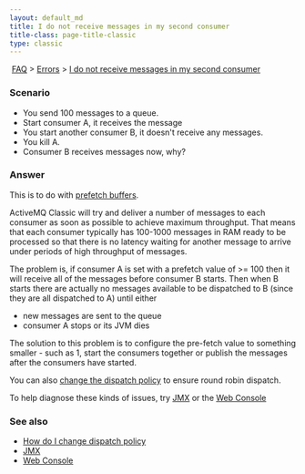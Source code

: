 ```yaml
---
layout: default_md
title: I do not receive messages in my second consumer 
title-class: page-title-classic
type: classic
---
```


 [FAQ](faq) > [Errors](errors) > [I do not receive messages in my second consumer](i-do-not-receive-messages-in-my-second-consumer)


### Scenario

*   You send 100 messages to a queue.
*   Start consumer A, it receives the message
*   You start another consumer B, it doesn't receive any messages.
*   You kill A.
*   Consumer B receives messages now, why?

### Answer

This is to do with [prefetch buffers](what-is-the-prefetch-limit-for).

ActiveMQ Classic will try and deliver a number of messages to each consumer as soon as possible to achieve maximum throughput. That means that each consumer typically has 100-1000 messages in RAM ready to be processed so that there is no latency waiting for another message to arrive under periods of high throughput of messages.

The problem is, if consumer A is set with a prefetch value of >= 100 then it will receive all of the messages before consumer B starts. Then when B starts there are actually no messages available to be dispatched to B (since they are all dispatched to A) until either

*   new messages are sent to the queue
*   consumer A stops or its JVM dies

The solution to this problem is to configure the pre-fetch value to something smaller - such as 1, start the consumers together or publish the messages after the consumers have started.

You can also [change the dispatch policy](how-do-i-change-dispatch-policy) to ensure round robin dispatch.

To help diagnose these kinds of issues, try [JMX](jmx) or the [Web Console](web-console)

### See also

*   [How do I change dispatch policy](how-do-i-change-dispatch-policy)
*   [JMX](jmx)
*   [Web Console](web-console)

